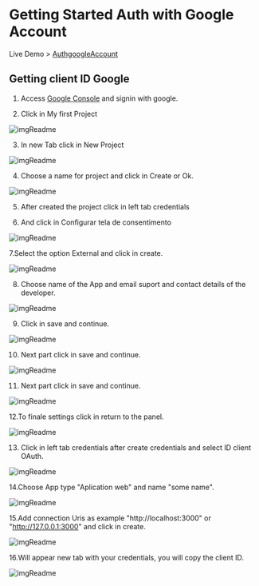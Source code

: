 # Getting Started Auth with Google Account
Live Demo > [AuthgoogleAccount](https://raultocantins.github.io/AuthgoogleAccount/)





## Getting client ID Google

1. Access [Google Console](console.developers.google.com) and signin with google.

2. Click in My first Project

![imgReadme](https://github.com/raultocantins/AuthgoogleAccount/blob/master/src/assets/1.png)

3. In new Tab click in New Project

![imgReadme](https://github.com/raultocantins/AuthgoogleAccount/blob/master/src/assets/2.png)

4. Choose a name for project and click in Create or Ok.

![imgReadme](https://github.com/raultocantins/AuthgoogleAccount/blob/master/src/assets/3.png)

5. After created the project click in left tab credentials

6. And click in Configurar tela de consentimento

![imgReadme](https://github.com/raultocantins/AuthgoogleAccount/blob/master/src/assets/4.png)

7.Select the option External and click in create.

![imgReadme](https://github.com/raultocantins/AuthgoogleAccount/blob/master/src/assets/5.png)

8. Choose name of the App and email suport and contact details of the developer.

![imgReadme](https://github.com/raultocantins/AuthgoogleAccount/blob/master/src/assets/6.png)
 
9. Click in save and continue.

![imgReadme](https://github.com/raultocantins/AuthgoogleAccount/blob/master/src/assets/6-2.png)

10. Next part click in save and continue.

![imgReadme](https://github.com/raultocantins/AuthgoogleAccount/blob/master/src/assets/7.png)

11. Next part click in save and continue.

![imgReadme](https://github.com/raultocantins/AuthgoogleAccount/blob/master/src/assets/8.png)

12.To finale settings click in return to the panel.

![imgReadme](https://github.com/raultocantins/AuthgoogleAccount/blob/master/src/assets/9.png)

13. Click in left tab credentials after create credentials and select ID client OAuth.

![imgReadme](https://github.com/raultocantins/AuthgoogleAccount/blob/master/src/assets/10.png)

14.Choose App type "Aplication web" and name "some name".

![imgReadme](https://github.com/raultocantins/AuthgoogleAccount/blob/master/src/assets/11.png)

15.Add connection Uris as example "http://localhost:3000" or "http://127.0.0.1:3000" and click in create.

![imgReadme](https://github.com/raultocantins/AuthgoogleAccount/blob/master/src/assets/12.png)

16.Will appear new tab with your credentials, you will copy the client ID.

![imgReadme](https://github.com/raultocantins/AuthgoogleAccount/blob/master/src/assets/finish.png)






